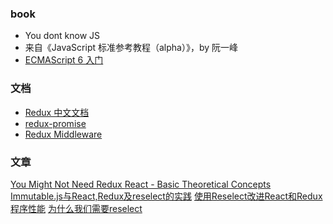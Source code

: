 ### book

- You dont know JS
- 来自《JavaScript 标准参考教程（alpha）》，by 阮一峰
- [ECMAScript 6 入门](http://es6.ruanyifeng.com/)

### 文档
- [Redux 中文文档](http://www.redux.org.cn/)
- [redux-promise](https://github.com/redux-utilities/redux-promise)
- [Redux Middleware](http://www.redux.org.cn/docs/advanced/Middleware.html)

### 文章

[You Might Not Need Redux
](https://medium.com/@dan_abramov/you-might-not-need-redux-be46360cf367)
[React - Basic Theoretical Concepts](https://github.com/reactjs/react-basic)
[Immutable.js与React,Redux及reselect的实践](http://blog.codingplayboy.com/2017/09/14/immutable-react-redux/?hmsr=toutiao.io&utm_medium=toutiao.io&utm_source=toutiao.io)
[使用Reselect改进React和Redux程序性能](http://baijiahao.baidu.com/s?id=1561953979797569&wfr=spider&for=pc)
[为什么我们需要reselect](https://segmentfault.com/a/1190000011936772)
